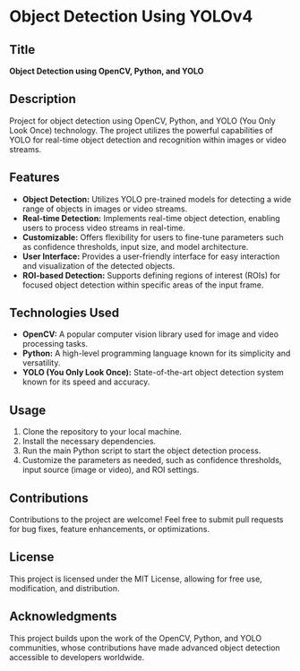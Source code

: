 # Object Detection Using YOLOv4

## Title
**Object Detection using OpenCV, Python, and YOLO**

## Description
Project for object detection using OpenCV, Python, and YOLO (You Only Look Once) technology. The project utilizes the powerful capabilities of YOLO for real-time object detection and recognition within images or video streams.

## Features
- **Object Detection:** Utilizes YOLO pre-trained models for detecting a wide range of objects in images or video streams.
- **Real-time Detection:** Implements real-time object detection, enabling users to process video streams in real-time.
- **Customizable:** Offers flexibility for users to fine-tune parameters such as confidence thresholds, input size, and model architecture.
- **User Interface:** Provides a user-friendly interface for easy interaction and visualization of the detected objects.
- **ROI-based Detection:** Supports defining regions of interest (ROIs) for focused object detection within specific areas of the input frame.

## Technologies Used
- **OpenCV:** A popular computer vision library used for image and video processing tasks.
- **Python:** A high-level programming language known for its simplicity and versatility.
- **YOLO (You Only Look Once):** State-of-the-art object detection system known for its speed and accuracy.

## Usage
1. Clone the repository to your local machine.
2. Install the necessary dependencies.
3. Run the main Python script to start the object detection process.
4. Customize the parameters as needed, such as confidence thresholds, input source (image or video), and ROI settings.

## Contributions
Contributions to the project are welcome! Feel free to submit pull requests for bug fixes, feature enhancements, or optimizations.

## License
This project is licensed under the MIT License, allowing for free use, modification, and distribution.

## Acknowledgments
This project builds upon the work of the OpenCV, Python, and YOLO communities, whose contributions have made advanced object detection accessible to developers worldwide.
